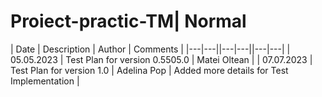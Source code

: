 # Proiect-practic-TM| Normal  
| Date | Description | Author | Comments |
|---|---||---|---||---|---|
| 05.05.2023 | Test Plan for version 0.5505.0 | Matei Oltean |
| 07.07.2023 | Test Plan for version 1.0 | Adelina Pop | Added more details for Test Implementation |
